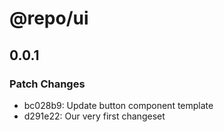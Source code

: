 # @repo/ui

## 0.0.1

### Patch Changes

- bc028b9: Update button component template
- d291e22: Our very first changeset
